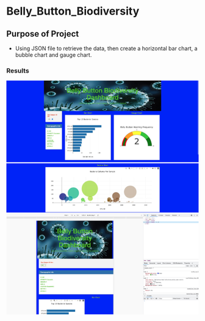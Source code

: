 # Belly_Button_Biodiversity

## Purpose of Project
- Using JSON file to retrieve the data, then create a horizontal bar chart, a bubble chart and gauge chart.

### Results
![1](static/images/1.png)
![2](static/images/2.png)
![3](static/images/3.png)
